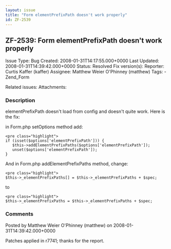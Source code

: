 ```yaml
---
layout: issue
title: "Form elementPrefixPath doesn't work properly"
id: ZF-2539
---
```


ZF-2539: Form elementPrefixPath doesn't work properly
-----------------------------------------------------

 Issue Type: Bug Created: 2008-01-31T14:17:55.000+0000 Last Updated: 2008-01-31T14:39:42.000+0000 Status: Resolved Fix version(s): 
 Reporter:  Curtis Kaffer (kaffer)  Assignee:  Matthew Weier O'Phinney (matthew)  Tags: - Zend\_Form
 
 Related issues: 
 Attachments: 
### Description

elementPrefixPath doesn't load from config and doesn't quite work. Here is the fix:

in Form.php setOptions method add:

 
    <pre class="highlight">
    if (isset($options['elementPrefixPath'])) {
       $this->addElementPrefixPaths($options['elementPrefixPath']);
       unset($options['elementPrefixPath']);
    }


And in Form.php addElementPrefixPaths method, change:

 
    <pre class="highlight">
    $this->_elementPrefixPaths[] = $this->_elementPrefixPaths + $spec;


to

 
    <pre class="highlight">
    $this->_elementPrefixPaths = $this->_elementPrefixPaths + $spec;


 

 

### Comments

Posted by Matthew Weier O'Phinney (matthew) on 2008-01-31T14:39:42.000+0000

Patches applied in r7741; thanks for the report.

 

 
